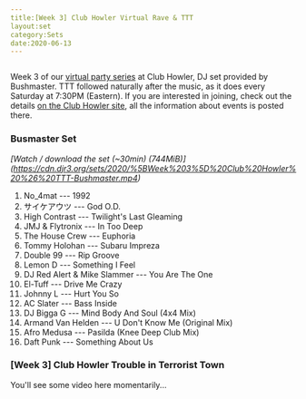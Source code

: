 ```yaml
---
title:[Week 3] Club Howler Virtual Rave & TTT
layout:set
category:Sets
date:2020-06-13
---
```


<figure class=set-poster>
<img src="">
</figure>

Week 3 of our [virtual party
series](https://djr3.org/sets/2020/end-of-howler-one-more-final.html) at Club
Howler, DJ set provided by Bushmaster. TTT followed naturally after the music,
as it does every Saturday at 7:30PM (Eastern). If you are interested in
joining, check out the details [on the Club Howler
site](https://club.howler.space/), all the information about events is posted
there.

### Busmaster Set

*[Watch / download the set (~30min) (744MiB)]
(https://cdn.djr3.org/sets/2020/%5BWeek%203%5D%20Club%20Howler%20%26%20TTT-Bushmaster.mp4)*

1. No_4mat --- 1992
2. サイケアウツ --- God O.D.
3. High Contrast --- Twilight's Last Gleaming
4. JMJ & Flytronix --- In Too Deep
5. The House Crew --- Euphoria
6. Tommy Holohan --- Subaru Impreza
7. Double 99 --- Rip Groove
8. Lemon D --- Something I Feel
9. DJ Red Alert & Mike Slammer --- You Are The One
10. El-Tuff --- Drive Me Crazy
11. Johnny L --- Hurt You So
12. AC Slater --- Bass Inside
13. DJ Bigga G --- Mind Body And Soul (4x4 Mix)
14. Armand Van Helden --- U Don't Know Me (Original Mix)
15. Afro Medusa --- Pasilda (Knee Deep Club Mix)
16. Daft Punk --- Something About Us

### [Week 3] Club Howler Trouble in Terrorist Town

You'll see some video here momentarily...

<!--*[[RARE][VIP] Watch / download the whole VOD (~5.5hrs) (9528.01MiB)]
(https://cdn.djr3.org/sets/2020/%5BRARE%5D%5BVIP%5D%20End-Of-Howler-Full-VOD.mp4)*-->

<!--Above is just the whole VOD from that night (including our ttt match) here's a peek:-->

<!--<figure>
<video controls loop>
	<source src="https://cdn.djr3.org/web-content/end-of-howler-ttt1.webm"
	type="video/webm">
</video>
<figcaption>Shotguns (ttt_bikini_bottom) (1)</figcaption>
</figure>
One more for ya.

<figure>
<video controls loop>
	<source src="https://cdn.djr3.org/web-content/end-of-howler-ttt2.webm"
	type="video/webm">
</video>
<figcaption>On "three" (ttt_bikini_bottom) (2)</figcaption>
</figure>-->

